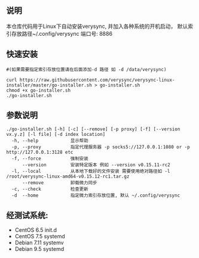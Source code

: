 ## 说明
本仓库代码用于Linux下自动安装verysync, 并加入各种系统的开机启动，
默认索引存放路径~/.config/verysync
端口号: 8886

## 快速安装 
```
#(如果需要指定索引存放位置请在后面添加-d 路径 如 -d /data/verysync)

curl https://raw.githubusercontent.com/verysync/verysync-linux-installer/master/go-installer.sh > go-installer.sh 
chmod +x go-installer.sh
./go-installer.sh
```


## 参数说明
```
./go-installer.sh [-h] [-c] [--remove] [-p proxy] [-f] [--version vx.y.z] [-l file] [-d index location]
  -h, --help            显示帮助
  -p, --proxy           指定代理服务器 -p socks5://127.0.0.1:1080 or -p http://127.0.0.1:3128 etc
  -f, --force           强制安装
      --version         安装特定版本 例如 --version v0.15.11-rc2
  -l, --local           从本地下载好的文件安装 需要使用绝对路径如 -l /root/verysync-linux-amd64-v0.15.12-rc1.tar.gz
      --remove          卸载微力同步
  -c, --check           检查更新
  -d  --home            指定微力索引存放位置, 默认 ~/.config/verysync
```

## 经测试系统:
- CentOS 6.5  init.d
- CentOS 7.5  systemd
- Debian 7.11 systemv
- Debian 9.5  systemd
